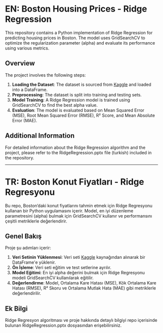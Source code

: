# EN: Boston Housing Prices - Ridge Regression

This repository contains a Python implementation of Ridge Regression for predicting housing prices in Boston. The model uses GridSearchCV to optimize the regularization parameter (alpha) and evaluate its performance using various metrics.

## Overview

The project involves the following steps:
1. **Loading the Dataset**: The dataset is sourced from [Kaggle](https://www.kaggle.com/datasets/vikrishnan/boston-house-prices) and loaded into a DataFrame.
2. **Preprocessing**: The dataset is split into training and testing sets.
3. **Model Training**: A Ridge Regression model is trained using GridSearchCV to find the best alpha value.
4. **Evaluation**: The model is evaluated based on Mean Squared Error (MSE), Root Mean Squared Error (RMSE), R² Score, and Mean Absolute Error (MAE).

## Additional Information
For detailed information about the Ridge Regression algorithm and the project, please refer to the RidgeRegression.pptx file (turkish) included in the repository.

---

# TR: Boston Konut Fiyatları - Ridge Regresyonu

Bu repo, Boston’daki konut fiyatlarını tahmin etmek için Ridge Regresyonu kullanan bir Python uygulamasını içerir. Model, en iyi düzenleme parametresini (alpha) bulmak için GridSearchCV kullanır ve performansını çeşitli metriklerle değerlendirir.

## Genel Bakış

Proje şu adımları içerir:
1. **Veri Setinin Yüklenmesi**: Veri seti [Kaggle](https://www.kaggle.com/datasets/vikrishnan/boston-house-prices) kaynağından alınarak bir DataFrame'e yüklenir.
2. **Ön İşleme**: Veri seti eğitim ve test setlerine ayrılır.
3. **Model Eğitimi**: En iyi alpha değerini bulmak için Ridge Regresyonu modeli GridSearchCV kullanılarak eğitilir.
4. **Değerlendirme**: Model, Ortalama Kare Hatası (MSE), Kök Ortalama Kare Hatası (RMSE), R² Skoru ve Ortalama Mutlak Hata (MAE) gibi metriklerle değerlendirilir.

## Ek Bilgi
Ridge Regresyon algoritması ve proje hakkında detaylı bilgiyi repo içerisinde bulunan RidgeRegression.pptx dosyasından erişebilirsiniz.


